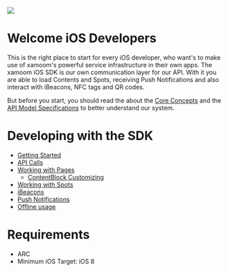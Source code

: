 ![](https://storage.googleapis.com/xamoom-files/cb9dcdd940f44b53baf5c27f331c4079.png)

# Welcome iOS Developers

This is the right place to start for every iOS developer, who want's to make use of xamoom's powerful service infrastructure in their own apps. The xamoom iOS SDK is our own communication layer for our API. With it you are able to load Contents and Spots, receiving Push Notifications and also interact with iBeacons, NFC tags and QR codes.

But before you start, you should read the about the [Core Concepts](https://github.com/xamoom/xamoom.github.io/wiki/Core-Concepts) and the [API Model Specifications](https://github.com/xamoom/xamoom.github.io/wiki/API-Model-Specifications) to better understand our system.

# Developing with the SDK

* [Getting Started](https://github.com/xamoom/xamoom-ios-sdk/wiki/Getting-started)
* [API Calls](https://github.com/xamoom/xamoom-ios-sdk/wiki/API-Calls)
* [Working with Pages](https://github.com/xamoom/xamoom-ios-sdk/wiki/Working-with-pages)
  * [ContentBlock Customizing](https://github.com/xamoom/xamoom-ios-sdk/wiki/Customize-XMMContentBlocks-cell)
* [Working with Spots](https://github.com/xamoom/xamoom-ios-sdk/wiki/Working-with-spots)
* [iBeacons](https://github.com/xamoom/xamoom-ios-sdk/wiki/iBeacons)
* [Push Notifications](https://github.com/xamoom/xamoom-ios-sdk/wiki/Push-Notifications)
* [Offline usage](https://github.com/xamoom/xamoom-ios-sdk/wiki/Offline-usage)

# Requirements

* ARC
* Minimum iOS Target: iOS 8
